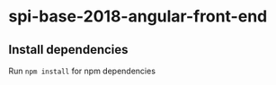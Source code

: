 # spi-base-2018-angular-front-end

## Install dependencies 

Run `npm install` for npm dependencies
